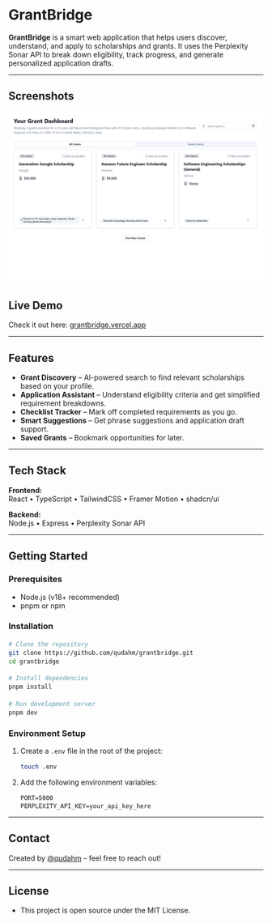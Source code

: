# GrantBridge

**GrantBridge** is a smart web application that helps users discover, understand, and apply to scholarships and grants. It uses the Perplexity Sonar API to break down eligibility, track progress, and generate personalized application drafts.

---

## Screenshots

![Home Page](./public/screenshots/Grantbridge_mainpage.png)

## Live Demo

Check it out here: [grantbridge.vercel.app](https://navajowhite-wildcat-999577.hostingersite.com)

---

## Features

- **Grant Discovery** – AI-powered search to find relevant scholarships based on your profile.
- **Application Assistant** – Understand eligibility criteria and get simplified requirement breakdowns.
- **Checklist Tracker** – Mark off completed requirements as you go.
- **Smart Suggestions** – Get phrase suggestions and application draft support.
- **Saved Grants** – Bookmark opportunities for later.

---

## Tech Stack

**Frontend:**  
React • TypeScript • TailwindCSS • Framer Motion • shadcn/ui

**Backend:**  
Node.js • Express • Perplexity Sonar API

---

## Getting Started

### Prerequisites

- Node.js (v18+ recommended)
- pnpm or npm

### Installation

```bash
# Clone the repository
git clone https://github.com/qudahm/grantbridge.git
cd grantbridge

# Install dependencies
pnpm install

# Run development server
pnpm dev
```

### Environment Setup

1. Create a `.env` file in the root of the project:

    ```bash
    touch .env
    ```

2. Add the following environment variables:

    ```env
    PORT=5000
    PERPLEXITY_API_KEY=your_api_key_here
    ```

---

## Contact

Created by [@qudahm](https://github.com/qudahm) – feel free to reach out!

---

## License

- This project is open source under the MIT License.
